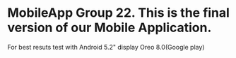 # MobileApp Group 22. This is the final version of our Mobile Application. 
For best resuts test with Android 5.2" display Oreo 8.0(Google play)

